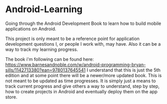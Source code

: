 # Android-Learning
Going through the Android Development Book to learn how to build mobile applications on Android. 

This project is only meant to be a reference point for application development questions I, or people I work with, may have. Also it can be a way to track my learning progress. 

The book i'm following can be found here: https://www.barnesandnoble.com/w/android-programming-bryan-sills/1142713380?ean=9780137645541
I understand that this is just the 5th edition and at some point there will be a newer/more updated book. This is not meant to be updated as time progresses. It is simply just a means to track current progress and give others a way to understand, step by step, how to create projects in Android and eventually deploy them on the app store. 
